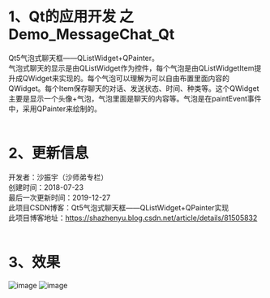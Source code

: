 # 1、Qt的应用开发 之 Demo_MessageChat_Qt
Qt5气泡式聊天框——QListWidget+QPainter。<BR/>
气泡式聊天的显示是由QListWidget作为控件，每个气泡是由QListWidgetItem提升成QWidget来实现的。每个气泡可以理解为可以自由布置里面内容的QWidget。每个Item保存聊天的对话、发送状态、时间、种类等。这个QWidget主要是显示一个头像+气泡，气泡里面是聊天的内容等。气泡是在paintEvent事件中，采用QPainter来绘制的。 <BR/>
<BR/> 
# 2、更新信息
开发者：沙振宇（沙师弟专栏）<BR/>
创建时间：2018-07-23<BR/>
最后一次更新时间：2019-12-27<BR/>
此项目CSDN博客：Qt5气泡式聊天框——QListWidget+QPainter实现 <BR/>
此项目博客地址：https://shazhenyu.blog.csdn.net/article/details/81505832 <BR/>
<BR/>
# 3、效果
![image](https://github.com/ShaShiDiZhuanLan/Demo_MessageChat_Qt/blob/master/%E6%95%88%E6%9E%9C1.png)
![image](https://github.com/ShaShiDiZhuanLan/Demo_MessageChat_Qt/blob/master/%E6%95%88%E6%9E%9C2.png)